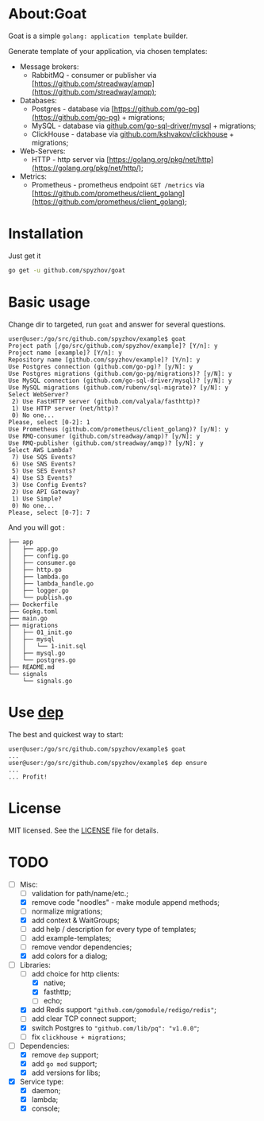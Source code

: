 # About:Goat

Goat is a simple `golang: application template` builder.

Generate template of your application, via chosen templates:
* Message brokers:
	* RabbitMQ - consumer or publisher via [https://github.com/streadway/amqp](https://github.com/streadway/amqp);
* Databases:
	* Postgres - database via [https://github.com/go-pg](https://github.com/go-pg) + migrations;
	* MySQL - database via [github.com/go-sql-driver/mysql](https://github.com/go-sql-driver/mysql) + migrations;
	* ClickHouse - database via [github.com/kshvakov/clickhouse](https://github.com/kshvakov/clickhouse) + migrations;
* Web-Servers:
	* HTTP - http server via [https://golang.org/pkg/net/http](https://golang.org/pkg/net/http/);
* Metrics:
	* Prometheus - prometheus endpoint `GET /metrics` via [https://github.com/prometheus/client_golang](https://github.com/prometheus/client_golang);

# Installation

Just get it

```bash
go get -u github.com/spyzhov/goat
```

# Basic usage

Change dir to targeted, run `goat` and answer for several questions.

```
user@user:/go/src/github.com/spyzhov/example$ goat
Project path [/go/src/github.com/spyzhov/example]? [Y/n]: y 
Project name [example]? [Y/n]: y
Repository name [github.com/spyzhov/example]? [Y/n]: y
Use Postgres connection (github.com/go-pg)? [y/N]: y
Use Postgres migrations (github.com/go-pg/migrations)? [y/N]: y
Use MySQL connection (github.com/go-sql-driver/mysql)? [y/N]: y
Use MySQL migrations (github.com/rubenv/sql-migrate)? [y/N]: y
Select WebServer?
 2) Use FastHTTP server (github.com/valyala/fasthttp)?
 1) Use HTTP server (net/http)?
 0) No one...
Please, select [0-2]: 1 
Use Prometheus (github.com/prometheus/client_golang)? [y/N]: y
Use RMQ-consumer (github.com/streadway/amqp)? [y/N]: y
Use RMQ-publisher (github.com/streadway/amqp)? [y/N]: y
Select AWS Lambda?
 7) Use SQS Events?
 6) Use SNS Events?
 5) Use SES Events?
 4) Use S3 Events?
 3) Use Config Events?
 2) Use API Gateway?
 1) Use Simple?
 0) No one...
Please, select [0-7]: 7
```

And you will got :

```
├── app
│   ├── app.go
│   ├── config.go
│   ├── consumer.go
│   ├── http.go
│   ├── lambda.go
│   ├── lambda_handle.go
│   ├── logger.go
│   └── publish.go
├── Dockerfile
├── Gopkg.toml
├── main.go
├── migrations
│   ├── 01_init.go
│   ├── mysql
│   │   └── 1-init.sql
│   ├── mysql.go
│   └── postgres.go
├── README.md
└── signals
    └── signals.go
```

# Use [dep](https://github.com/golang/dep)

The best and quickest way to start:
```
user@user:/go/src/github.com/spyzhov/example$ goat
...
user@user:/go/src/github.com/spyzhov/example$ dep ensure
...
... Profit!
```

# License

MIT licensed. See the [LICENSE](LICENSE) file for details.

# TODO

- [ ] Misc:
  - [ ] validation for path/name/etc.;
  - [x] remove code "noodles" - make module append methods;
  - [ ] normalize migrations;
  - [x] add context & WaitGroups;
  - [ ] add help / description for every type of templates;
  - [ ] add example-templates;
  - [ ] remove vendor dependencies;
  - [x] add colors for a dialog;
- [ ] Libraries:
  - [ ] add choice for http clients:
    - [x] native;
    - [x] fasthttp;
    - [ ] echo;
  - [x] add Redis support `"github.com/gomodule/redigo/redis"`;
  - [ ] add clear TCP connect support;
  - [x] switch Postgres to `"github.com/lib/pq": "v1.0.0"`;
  - [ ] fix `clickhouse + migrations`;
- [ ] Dependencies:
  - [x] remove `dep` support;
  - [x] add `go mod` support;
  - [x] add versions for libs;
- [x] Service type:
  - [x] daemon;
  - [x] lambda;
  - [x] console;
